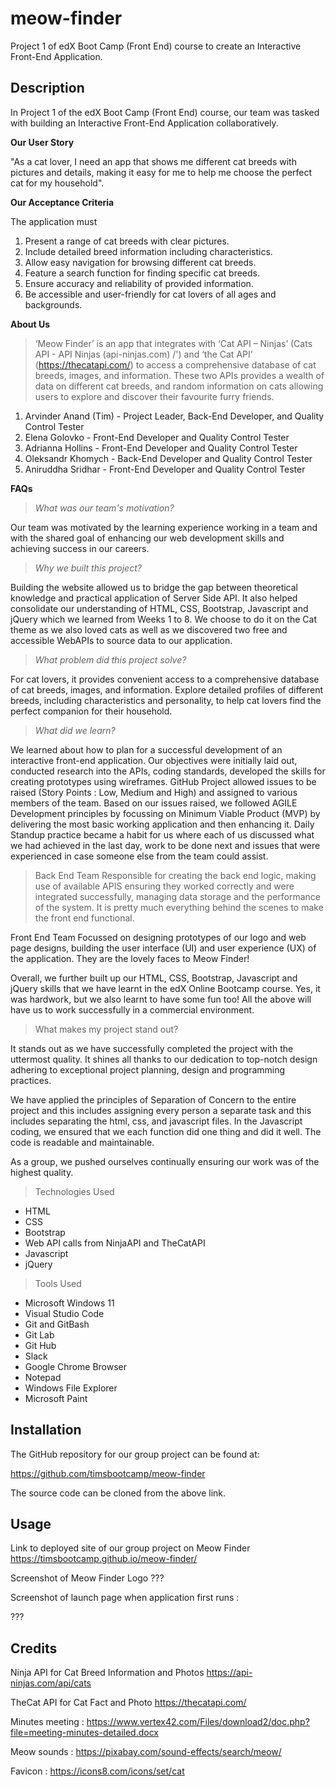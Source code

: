 # meow-finder
Project 1 of edX Boot Camp (Front End) course to create an Interactive Front-End Application.


## Description

In Project 1 of the edX Boot Camp (Front End) course, our team was tasked with building an Interactive Front-End Application collaboratively.

**Our User Story**

"As a cat lover, I need an app that shows me different cat breeds with pictures and details, making it easy for me to help me choose the perfect cat for my household".

**Our Acceptance Criteria**

The application must

1. Present a range of cat breeds with clear pictures.
2. Include detailed breed information including characteristics.
3. Allow easy navigation for browsing different cat breeds.
4. Feature a search function for finding specific cat breeds.
5. Ensure accuracy and reliability of provided information.
6. Be accessible and user-friendly for cat lovers of all ages and backgrounds.

**About Us**

>‘Meow Finder’ is an app that integrates with ‘Cat API – Ninjas’ (Cats API - API Ninjas (api-ninjas.com) /') and ‘the Cat API’ (https://thecatapi.com/) to access a comprehensive database of cat breeds, images, and information. These two APIs provides a wealth of data on different cat breeds, and random information on cats allowing users to explore and discover their favourite furry friends. 


1.	Arvinder Anand (Tim) - Project Leader, Back-End Developer, and Quality Control Tester
2.	Elena Golovko - Front-End Developer and Quality Control Tester
3.	Adrianna Hollins - Front-End Developer and Quality Control Tester
4.	Oleksandr Khomych - Back-End Developer and Quality Control Tester
5.	Aniruddha Sridhar - Front-End Developer and Quality Control Tester



**FAQs**

>*What was our team's motivation?*

Our team was motivated by the learning experience working in a team and with the shared goal of enhancing our web development skills and achieving success in our careers.


>*Why we built this project?*

Building the website allowed us to bridge the gap between theoretical knowledge and practical application of Server Side API. It also helped consolidate our understanding of HTML, CSS, Bootstrap, Javascript and jQuery which we learned from Weeks 1 to 8. We choose to do it on the Cat theme as we also loved cats as well as we discovered two free and accessible WebAPIs to source data to our application.

>*What problem did this project solve?*

For cat lovers, it provides convenient access to a comprehensive database of cat breeds, images, and information. Explore detailed profiles of different breeds, including characteristics and personality, to help cat lovers find the perfect companion for their household.

>*What did we learn?*

We learned about how to plan for a successful development of an interactive front-end application.
Our objectives were initially laid out, conducted research into the APIs, coding standards, developed the skills for creating prototypes using wireframes.
GitHub Project allowed issues to be raised (Story Points : Low, Medium and High) and assigned to various members of the team. 
Based on our issues raised, we followed AGILE Development principles by focussing on Minimum Viable Product (MVP) by delivering the most basic
working application and then enhancing it. Daily Standup practice became a habit for us where each of us discussed what we had achieved in the last day,
work to be done next and issues that were experienced in case someone else from the team could assist.


>Back End Team
Responsible for creating the back end logic, making use of available APIS ensuring they worked correctly and were integrated successfully, managing data storage
and the performance of the system. It is pretty much everything behind the scenes to make the front end functional.


Front End Team
Focussed on designing prototypes of our logo and web page designs, building the user interface (UI) and user experience (UX) of the application.
They are the lovely faces to Meow Finder!

Overall, we further built up our HTML, CSS, Bootstrap, Javascript and jQuery skills that we have learnt in the edX Online Bootcamp course.
Yes, it was hardwork, but we also learnt to have some fun too! All the above will have us to work successfully in a commercial environment.



> What makes my project stand out? 

It stands out as we have successfully completed the project with the uttermost quality. It shines all thanks to our dedication to top-notch design
adhering to exceptional project planning, design and programming practices.


We have applied the principles of Separation of Concern to the entire project and this includes assigning every person a separate task
and this includes separating the html, css, and javascript files. In the Javascript coding, we ensured that we each function did one thing
and did it well. The code is readable and maintainable. 

As a group, we pushed ourselves continually ensuring our work was of the highest quality.  


> Technologies Used

* HTML
* CSS
* Bootstrap
* Web API calls from NinjaAPI and TheCatAPI
* Javascript
* jQuery


> Tools Used

* Microsoft Windows 11
* Visual Studio Code
* Git and GitBash
* Git Lab
* Git Hub
* Slack
* Google Chrome Browser
* Notepad
* Windows File Explorer
* Microsoft Paint



## Installation

The GitHub repository for our group project can be found at: 

https://github.com/timsbootcamp/meow-finder

The source code can be cloned from the above link. 


## Usage

Link to deployed site of our group project on Meow Finder
https://timsbootcamp.github.io/meow-finder/


Screenshot of Meow Finder Logo 
???

Screenshot of launch page when application first runs :    

???





## Credits

Ninja API for Cat Breed Information and Photos
https://api-ninjas.com/api/cats


TheCat API for Cat Fact and Photo
https://thecatapi.com/


Minutes meeting :
https://www.vertex42.com/Files/download2/doc.php?file=meeting-minutes-detailed.docx


Meow sounds :
https://pixabay.com/sound-effects/search/meow/


Favicon :
https://icons8.com/icons/set/cat

